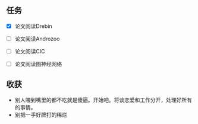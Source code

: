 ## 任务
* [x] 论文阅读Drebin
* [ ] 论文阅读Androzoo
* [ ] 论文阅读CIC
* [ ] 论文阅读图神经网络


## 收获

* 别人喂到嘴里的都不吃就是傻逼。开始吧。将谈恋爱和工作分开，处理好所有的事情。
* 别把一手好牌打的稀烂